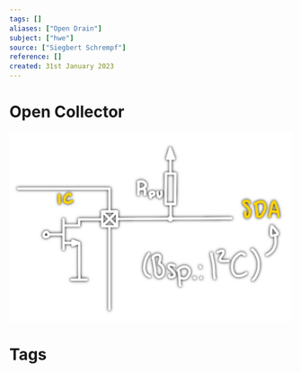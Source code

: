 ```yaml
---
tags: []
aliases: ["Open Drain"]
subject: ["hwe"]
source: ["Siegbert Schrempf"]
reference: []
created: 31st January 2023
---
```


# Open Collector
![450](hwe/assets/open-drain.png)

# Tags